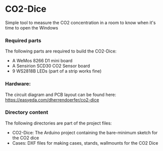 # CO2-Dice
Simple tool to measure the CO2 concentration in a room to know when it's time to open the Windows  

### Required parts
The following parts are required to build the CO2-Dice:  
- A WeMos 8266 D1 mini board  
- A Sensirion SCD30 CO2 Sensor board  
- 9 WS2818B LEDs (part of a strip works fine)  

### Hardware:
The circuit diagram and PCB layout can be found here:
https://easyeda.com/dherrendoerfer/co2-dice

### Directory content
The following directories are part of the project files:  
- CO2-Dice: The Arduino project containing the bare-minimum sketch for the CO2 dice
- Cases: DXF files for making cases, stands, wallmounts for the CO2 Dice
